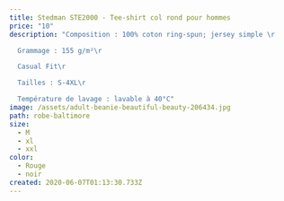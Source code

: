 ```yaml
---
title: Stedman STE2000 - Tee-shirt col rond pour hommes
price: "10"
description: "Composition : 100% coton ring-spun; jersey simple \r

  Grammage : 155 g/m²\r

  Casual Fit\r

  Tailles : S-4XL\r

  Température de lavage : lavable à 40°C"
image: /assets/adult-beanie-beautiful-beauty-206434.jpg
path: robe-baltimore
size:
  - M
  - xl
  - xxl
color:
  - Rouge
  - noir
created: 2020-06-07T01:13:30.733Z
---
```

